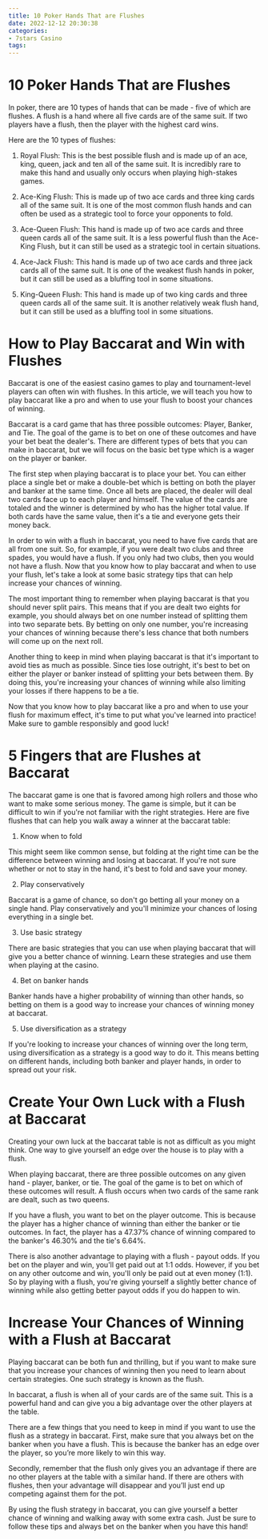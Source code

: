 ```yaml
---
title: 10 Poker Hands That are Flushes
date: 2022-12-12 20:30:38
categories:
- 7stars Casino
tags:
---
```



#  10 Poker Hands That are Flushes

In poker, there are 10 types of hands that can be made - five of which are flushes. A flush is a hand where all five cards are of the same suit. If two players have a flush, then the player with the highest card wins.

Here are the 10 types of flushes:

1. Royal Flush: This is the best possible flush and is made up of an ace, king, queen, jack and ten all of the same suit. It is incredibly rare to make this hand and usually only occurs when playing high-stakes games.

2. Ace-King Flush: This is made up of two ace cards and three king cards all of the same suit. It is one of the most common flush hands and can often be used as a strategic tool to force your opponents to fold.

3. Ace-Queen Flush: This hand is made up of two ace cards and three queen cards all of the same suit. It is a less powerful flush than the Ace-King Flush, but it can still be used as a strategic tool in certain situations.

4. Ace-Jack Flush: This hand is made up of two ace cards and three jack cards all of the same suit. It is one of the weakest flush hands in poker, but it can still be used as a bluffing tool in some situations.

5. King-Queen Flush: This hand is made up of two king cards and three queen cards all of the same suit. It is another relatively weak flush hand, but it can still be used as a bluffing tool in some situations.

#  How to Play Baccarat and Win with Flushes



Baccarat is one of the easiest casino games to play and tournament-level players can often win with flushes. In this article, we will teach you how to play baccarat like a pro and when to use your flush to boost your chances of winning.

Baccarat is a card game that has three possible outcomes: Player, Banker, and Tie. The goal of the game is to bet on one of these outcomes and have your bet beat the dealer's. There are different types of bets that you can make in baccarat, but we will focus on the basic bet type which is a wager on the player or banker.

The first step when playing baccarat is to place your bet. You can either place a single bet or make a double-bet which is betting on both the player and banker at the same time. Once all bets are placed, the dealer will deal two cards face up to each player and himself. The value of the cards are totaled and the winner is determined by who has the higher total value. If both cards have the same value, then it's a tie and everyone gets their money back.

In order to win with a flush in baccarat, you need to have five cards that are all from one suit. So, for example, if you were dealt two clubs and three spades, you would have a flush. If you only had two clubs, then you would not have a flush. Now that you know how to play baccarat and when to use your flush, let's take a look at some basic strategy tips that can help increase your chances of winning.

The most important thing to remember when playing baccarat is that you should never split pairs. This means that if you are dealt two eights for example, you should always bet on one number instead of splitting them into two separate bets. By betting on only one number, you're increasing your chances of winning because there's less chance that both numbers will come up on the next roll.

Another thing to keep in mind when playing baccarat is that it's important to avoid ties as much as possible. Since ties lose outright, it's best to bet on either the player or banker instead of splitting your bets between them. By doing this, you're increasing your chances of winning while also limiting your losses if there happens to be a tie.

Now that you know how to play baccarat like a pro and when to use your flush for maximum effect, it's time to put what you've learned into practice! Make sure to gamble responsibly and good luck!

#  5 Fingers that are Flushes at Baccarat

The baccarat game is one that is favored among high rollers and those who want to make some serious money. The game is simple, but it can be difficult to win if you're not familiar with the right strategies. Here are five flushes that can help you walk away a winner at the baccarat table:

1. Know when to fold

This might seem like common sense, but folding at the right time can be the difference between winning and losing at baccarat. If you're not sure whether or not to stay in the hand, it's best to fold and save your money.

2. Play conservatively

Baccarat is a game of chance, so don't go betting all your money on a single hand. Play conservatively and you'll minimize your chances of losing everything in a single bet.

3. Use basic strategy

There are basic strategies that you can use when playing baccarat that will give you a better chance of winning. Learn these strategies and use them when playing at the casino.

4. Bet on banker hands

Banker hands have a higher probability of winning than other hands, so betting on them is a good way to increase your chances of winning money at baccarat.

5. Use diversification as a strategy

If you're looking to increase your chances of winning over the long term, using diversification as a strategy is a good way to do it. This means betting on different hands, including both banker and player hands, in order to spread out your risk.

#  Create Your Own Luck with a Flush at Baccarat

Creating your own luck at the baccarat table is not as difficult as you might think. One way to give yourself an edge over the house is to play with a flush.

When playing baccarat, there are three possible outcomes on any given hand - player, banker, or tie. The goal of the game is to bet on which of these outcomes will result. A flush occurs when two cards of the same rank are dealt, such as two queens.

If you have a flush, you want to bet on the player outcome. This is because the player has a higher chance of winning than either the banker or tie outcomes. In fact, the player has a 47.37% chance of winning compared to the banker's 46.30% and the tie's 6.64%.

There is also another advantage to playing with a flush - payout odds. If you bet on the player and win, you'll get paid out at 1:1 odds. However, if you bet on any other outcome and win, you'll only be paid out at even money (1:1). So by playing with a flush, you're giving yourself a slightly better chance of winning while also getting better payout odds if you do happen to win.

#  Increase Your Chances of Winning with a Flush at Baccarat

Playing baccarat can be both fun and thrilling, but if you want to make sure that you increase your chances of winning then you need to learn about certain strategies. One such strategy is known as the flush.

In baccarat, a flush is when all of your cards are of the same suit. This is a powerful hand and can give you a big advantage over the other players at the table.

There are a few things that you need to keep in mind if you want to use the flush as a strategy in baccarat. First, make sure that you always bet on the banker when you have a flush. This is because the banker has an edge over the player, so you’re more likely to win this way.

Secondly, remember that the flush only gives you an advantage if there are no other players at the table with a similar hand. If there are others with flushes, then your advantage will disappear and you’ll just end up competing against them for the pot.

By using the flush strategy in baccarat, you can give yourself a better chance of winning and walking away with some extra cash. Just be sure to follow these tips and always bet on the banker when you have this hand!